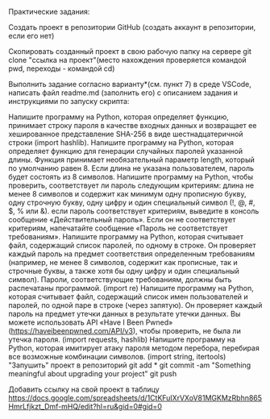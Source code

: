 Практические задания:

Создать проект в репозитории GitHub (создать аккаунт в репозитории, если его нет)

Скопировать созданный проект в свою рабочую папку на сервере git clone "ссылка на проект"(место нахождения проверяется командой pwd, переходы - командой cd)

Выполнить задание согласно варианту*(см. пункт 7) в среде VSCode, написать файл readme.md (заполнить его) с описанием задания и инструкциями по запуску скрипта:

Напишите программу на Python, которая определяет функцию, принимает строку пароля в качестве входных данных и возвращает ее хешированное представление SHA-256 в виде шестнадцатеричной строки (import hashlib). Напишите программу на Python, которая определяет функцию для генерации случайных паролей указанной длины. Функция принимает необязательный параметр length, который по умолчанию равен 8. Если длина не указана пользователем, пароль будет состоять из 8 символов. Напишите программу на Python, чтобы проверить, соответствует ли пароль следующим критериям: длина не менее 8 символов и содержит как минимум одну прописную букву, одну строчную букву, одну цифру и один специальный символ (!, @, #, $, % или &). если пароль соответствует критериям, выведите в консоль сообщение «Действительный пароль». Если он не соответствует критериям, напечатайте сообщение «Пароль не соответствует требованиям». Напишите программу на Python, которая считывает файл, содержащий список паролей, по одному в строке. Он проверяет каждый пароль на предмет соответствия определенным требованиям (например, не менее 8 символов, содержит как прописные, так и строчные буквы, а также хотя бы одну цифру и один специальный символ). Пароли, соответствующие требованиям, должны быть распечатаны программой. (import re) Напишите программу на Python, которая считывает файл, содержащий список имен пользователей и паролей, по одной паре в строке (через запятую). Он проверяет каждый пароль на предмет утечки данных в результате утечки данных. Вы можете использовать API «Have I Been Pwned» (https://haveibeenpwned.com/API/v3), чтобы проверить, не была ли утечка пароля. (import requests, hashlib) Напишите программу на Python, которая имитирует атаку пароля методом перебора, перебирая все возможные комбинации символов. (import string, itertools) "Запушить" проект в репозиторий git add * git commit -am "Something meaningful about upgrading your project" git push

Добавить ссылку на свой проект в таблицу https://docs.google.com/spreadsheets/d/1CtKFuIXrVXoV81MGKMzRbhn865HmrLfjkzt_Dmf-mHQ/edit?hl=ru&gid=0#gid=0
